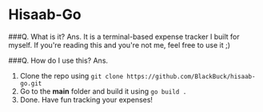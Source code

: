 
# Hisaab-Go

###Q. What is it?
Ans. It is a terminal-based expense tracker I built for myself. If you're reading this and you're not me, feel free to use it ;)

###Q. How do I use this?
Ans.
1. Clone the repo using `git clone https://github.com/BlackBuck/hisaab-go.git`
2. Go to the **main** folder and build it using `go build .`
3. Done. Have fun tracking your expenses!
